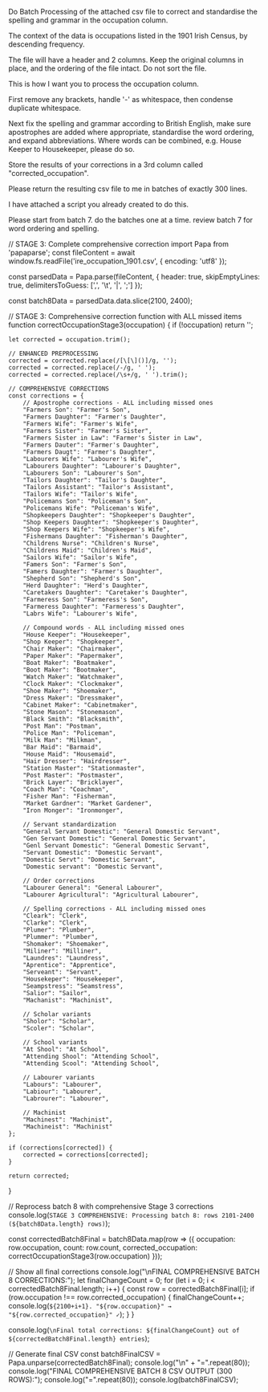 Do Batch Processing of the attached csv file to correct and standardise the spelling and grammar in the occupation column.

The context of the data is occupations listed in the 1901 Irish Census, by descending frequency.

The file will have a header and 2 columns. Keep the original columns in place, and the ordering of the file intact. Do not sort the file.

This is how I want you to process the occupation column.

First remove any brackets, handle '-' as whitespace, then condense duplicate whitespace.

Next fix the spelling and grammar according to British English, make sure apostrophes are added where appropriate, standardise the word ordering, and expand abbreviations. Where words can be combined, e.g. House Keeper to Housekeeper, please do so.

Store the results of your corrections in a 3rd column called "corrected_occupation".

Please return the resulting csv file to me in batches of exactly 300 lines.

I have attached a script you already created to do this.

Please start from batch 7. do the batches one at a time. review batch 7 for word ordering and spelling.

// STAGE 3: Complete comprehensive correction
import Papa from 'papaparse';
const fileContent = await window.fs.readFile('ire_occupation_1901.csv', { encoding: 'utf8' });

const parsedData = Papa.parse(fileContent, {
header: true,
skipEmptyLines: true,
delimitersToGuess: [',', '\t', '|', ';']
});

const batch8Data = parsedData.data.slice(2100, 2400);

// STAGE 3: Comprehensive correction function with ALL missed items
function correctOccupationStage3(occupation) {
if (!occupation) return '';

    let corrected = occupation.trim();

    // ENHANCED PREPROCESSING
    corrected = corrected.replace(/[\[\]()]/g, '');
    corrected = corrected.replace(/-/g, ' ');
    corrected = corrected.replace(/\s+/g, ' ').trim();

    // COMPREHENSIVE CORRECTIONS
    const corrections = {
        // Apostrophe corrections - ALL including missed ones
        "Farmers Son": "Farmer's Son",
        "Farmers Daughter": "Farmer's Daughter",
        "Farmers Wife": "Farmer's Wife",
        "Farmers Sister": "Farmer's Sister",
        "Farmers Sister in Law": "Farmer's Sister in Law",
        "Farmers Dauter": "Farmer's Daughter",
        "Farmers Daugt": "Farmer's Daughter",
        "Labourers Wife": "Labourer's Wife",
        "Labourers Daughter": "Labourer's Daughter",
        "Labourers Son": "Labourer's Son",
        "Tailors Daughter": "Tailor's Daughter",
        "Tailors Assistant": "Tailor's Assistant",
        "Tailors Wife": "Tailor's Wife",
        "Policemans Son": "Policeman's Son",
        "Policemans Wife": "Policeman's Wife",
        "Shopkeepers Daughter": "Shopkeeper's Daughter",
        "Shop Keepers Daughter": "Shopkeeper's Daughter",
        "Shop Keepers Wife": "Shopkeeper's Wife",
        "Fishermans Daughter": "Fisherman's Daughter",
        "Childrens Nurse": "Children's Nurse",
        "Childrens Maid": "Children's Maid",
        "Sailors Wife": "Sailor's Wife",
        "Famers Son": "Farmer's Son",
        "Famers Daughter": "Farmer's Daughter",
        "Shepherd Son": "Shepherd's Son",
        "Herd Daughter": "Herd's Daughter",
        "Caretakers Daughter": "Caretaker's Daughter",
        "Farmeress Son": "Farmeress's Son",
        "Farmeress Daughter": "Farmeress's Daughter",
        "Labrs Wife": "Labourer's Wife",

        // Compound words - ALL including missed ones
        "House Keeper": "Housekeeper",
        "Shop Keeper": "Shopkeeper",
        "Chair Maker": "Chairmaker",
        "Paper Maker": "Papermaker", 
        "Boat Maker": "Boatmaker",
        "Boot Maker": "Bootmaker",
        "Watch Maker": "Watchmaker",
        "Clock Maker": "Clockmaker",
        "Shoe Maker": "Shoemaker",
        "Dress Maker": "Dressmaker",
        "Cabinet Maker": "Cabinetmaker",
        "Stone Mason": "Stonemason",
        "Black Smith": "Blacksmith",
        "Post Man": "Postman",
        "Police Man": "Policeman",
        "Milk Man": "Milkman",
        "Bar Maid": "Barmaid",
        "House Maid": "Housemaid",
        "Hair Dresser": "Hairdresser",
        "Station Master": "Stationmaster",
        "Post Master": "Postmaster",
        "Brick Layer": "Bricklayer",
        "Coach Man": "Coachman",
        "Fisher Man": "Fisherman",
        "Market Gardner": "Market Gardener",
        "Iron Monger": "Ironmonger",

        // Servant standardization
        "General Servant Domestic": "General Domestic Servant",
        "Gen Servant Domestic": "General Domestic Servant",
        "Genl Servant Domestic": "General Domestic Servant",
        "Servant Domestic": "Domestic Servant",
        "Domestic Servt": "Domestic Servant",
        "Domestic servant": "Domestic Servant",

        // Order corrections
        "Labourer General": "General Labourer",
        "Labourer Agricultural": "Agricultural Labourer",

        // Spelling corrections - ALL including missed ones
        "Cleark": "Clerk",
        "Clarke": "Clerk",
        "Plumer": "Plumber",
        "Plummer": "Plumber",
        "Shomaker": "Shoemaker",
        "Miliner": "Milliner",
        "Laundres": "Laundress",
        "Aprentice": "Apprentice",
        "Serveant": "Servant",
        "Housekeper": "Housekeeper",
        "Seampstress": "Seamstress",
        "Salior": "Sailor",
        "Machanist": "Machinist",
        
        // Scholar variants
        "Sholor": "Scholar",
        "Scoler": "Scholar",
        
        // School variants
        "At Shool": "At School",
        "Attending Shool": "Attending School",
        "Attending Scool": "Attending School",

        // Labourer variants
        "Labours": "Labourer",
        "Labiour": "Labourer",
        "Labrourer": "Labourer",

        // Machinist
        "Machinest": "Machinist",
        "Machineist": "Machinist"
    };

    if (corrections[corrected]) {
        corrected = corrections[corrected];
    }

    return corrected;
}

// Reprocess batch 8 with comprehensive Stage 3 corrections
console.log(`STAGE 3 COMPREHENSIVE: Processing batch 8: rows 2101-2400 (${batch8Data.length} rows)`);

const correctedBatch8Final = batch8Data.map(row => ({
occupation: row.occupation,
count: row.count,
corrected_occupation: correctOccupationStage3(row.occupation)
}));

// Show all final corrections
console.log("\nFINAL COMPREHENSIVE BATCH 8 CORRECTIONS:");
let finalChangeCount = 0;
for (let i = 0; i < correctedBatch8Final.length; i++) {
const row = correctedBatch8Final[i];
if (row.occupation !== row.corrected_occupation) {
finalChangeCount++;
console.log(`${2100+i+1}. "${row.occupation}" → "${row.corrected_occupation}" ✓`);
}
}

console.log(`\nFinal total corrections: ${finalChangeCount} out of ${correctedBatch8Final.length} entries`);

// Generate final CSV
const batch8FinalCSV = Papa.unparse(correctedBatch8Final);
console.log("\n" + "=".repeat(80));
console.log("FINAL COMPREHENSIVE BATCH 8 CSV OUTPUT (300 ROWS):");
console.log("=".repeat(80));
console.log(batch8FinalCSV);